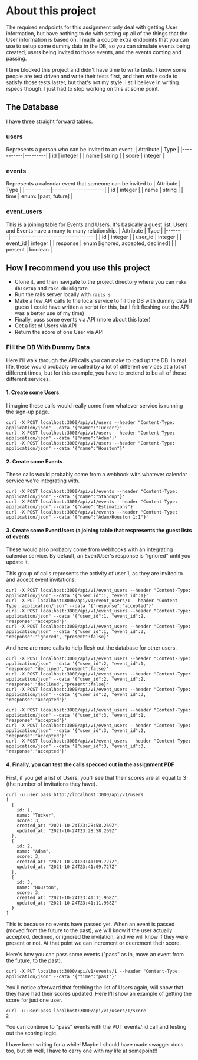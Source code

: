 # About this project

The required endpoints for this assignment only deal with getting User information, but have nothing to do with setting up all of the things that the User information is based on. I made a couple extra endpoints that you can use to setup some dummy data in the DB, so you can simulate events being created, users being invited to those events, and the events coming and passing.

I time blocked this project and didn't have time to write tests. I know some people are test driven and write their tests first, and then write code to satisfy those tests laster, but that's not my style. I still believe in writing rspecs though. I just had to stop working on this at some point.

## The Database

I have three straight forward tables.

### users
Represents a person who can be invited to an event.
| Attribute | Type    |
|-----------|---------|
| id        | integer |
| name      | string  |
| score     | integer |

### events
Represents a calendar event that someone can be invited to
| Attribute | Type                 |
|-----------|----------------------|
| id        | integer              |
| name      | string               |
| time      | enum: [past, future] |

### event_users
This is a joining table for Events and Users. It's basically a guest list. Users and Events have a many to many relationship.
| Attribute | Type                               |
|-----------|------------------------------------|
| id        | integer                            |
| user_id   | integer                            |
| event_id  | integer                            |
| response  | enum [ignored, accepted, declined] |
| present   | boolean                            |

## How I recommend you use this project

- Clone it, and then navigate to the project directory where you can `rake db:setup` and `rake db:migrate`
- Run the rails server locally with `rails s`
- Make a few API calls to the local service to fill the DB with dummy data (I guess I could have written a script for this, but I felt fleshing out the API was a better use of my time)
- Finally, pass some events via API (more about this later)
- Get a list of Users via API
- Return the score of one User via API

### Fill the DB With Dummy Data
Here I'll walk through the API calls you can make to load up the DB. In real life, these would probably be called by a lot of different services at a lot of different times, but for this example, you have to pretend to be all of those different services.

#### 1. Create some Users
I imagine these calls would really come from whatever service is running the sign-up page.
```
curl -X POST localhost:3000/api/v1/users --header "Content-Type: application/json" --data '{"name":"Tucker"}'
curl -X POST localhost:3000/api/v1/users --header "Content-Type: application/json" --data '{"name":"Adam"}'  
curl -X POST localhost:3000/api/v1/users --header "Content-Type: application/json" --data '{"name":"Houston"}'
```

#### 2. Create some Events
These calls would probably come from a webhook with whatever calendar service we're integrating with.
```
curl -X POST localhost:3000/api/v1/events --header "Content-Type: application/json" --data '{"name":"Standup"}'
curl -X POST localhost:3000/api/v1/events --header "Content-Type: application/json" --data '{"name":"Estimations"}'
curl -X POST localhost:3000/api/v1/events --header "Content-Type: application/json" --data '{"name":"Adam/Houston 1:1"}'
```

#### 3. Create some EventUsers (a joining table that respresents the guest lists of events
These would also probably come from webhooks with an integrating calendar service. By default, an EventUser's response is "ignored" until you update it.

This group of calls represents the activity of user 1, as they are invited to and accept event invitations.
```
curl -X POST localhost:3000/api/v1/event_users --header "Content-Type: application/json" --data '{"user_id":1, "event_id":1}'
curl -X PUT localhost:3000/api/v1/event_users/1 --header "Content-Type: application/json" --data '{"response":"accepted"}'
curl -X POST localhost:3000/api/v1/event_users --header "Content-Type: application/json" --data '{"user_id":1, "event_id":2, "response":"accepted"}'
curl -X POST localhost:3000/api/v1/event_users --header "Content-Type: application/json" --data '{"user_id":1, "event_id":3, "response":"ignored", "present":false}'
```

And here are more calls to help flesh out the database for other users.
```
curl -X POST localhost:3000/api/v1/event_users --header "Content-Type: application/json" --data '{"user_id":2, "event_id":1, "response":"declined","present":false}'
curl -X POST localhost:3000/api/v1/event_users --header "Content-Type: application/json" --data '{"user_id":2, "event_id":2, "response":"declined","present":false}'
curl -X POST localhost:3000/api/v1/event_users --header "Content-Type: application/json" --data '{"user_id":2, "event_id":3, "response":"accepted"}'

curl -X POST localhost:3000/api/v1/event_users --header "Content-Type: application/json" --data '{"user_id":3, "event_id":1, "response":"accepted"}'
curl -X POST localhost:3000/api/v1/event_users --header "Content-Type: application/json" --data '{"user_id":3, "event_id":2, "response":"accepted"}'
curl -X POST localhost:3000/api/v1/event_users --header "Content-Type: application/json" --data '{"user_id":3, "event_id":3, "response":"accepted"}'
```

#### 4. Finally, you can test the calls specced out in the assignment PDF
First, if you get a list of Users, you'll see that their scores are all equal to 3 (the number of invitations they have).
```
curl -u user:pass http://localhost:3000/api/v1/users
[
  {
    id: 1,
    name: "Tucker",
    score: 3,
    created_at: "2021-10-24T23:28:58.269Z",
    updated_at: "2021-10-24T23:28:58.269Z"
  },
  {
    id: 2,
    name: "Adam",
    score: 3,
    created_at: "2021-10-24T23:41:09.727Z",
    updated_at: "2021-10-24T23:41:09.727Z"
  },
  {
    id: 3,
    name: "Houston",
    score: 3,
    created_at: "2021-10-24T23:41:11.968Z",
    updated_at: "2021-10-24T23:41:11.968Z"
  }
]
```

This is because no events have passed yet. When an event is passed (moved from the future to the past), we will know if the user actually accepted, declined, or ignored the invitation, and we will know if they were present or not. At that point we can increment or decrement their score.

Here's how you can pass some events ("pass" as in, move an event from the future, to the past). 
```
curl -X PUT localhost:3000/api/v1/events/1 --header "Content-Type: application/json" --data '{"time":"past"}'
```
You'll notice afterward that fetching the list of Users again, will show that they have had their scores updated. Here I'll show an example of getting the score for just one user.
```
curl -u user:pass localhost:3000/api/v1/users/1/score
2
```

You can continue to "pass" events with the PUT events/:id call and testing out the scoring logic.

I have been writing for a while! Maybe I should have made swagger docs too, but oh well, I have to carry one with my life at somepoint!!
